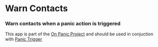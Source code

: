 # Warn Contacts

### Warn contacts when a panic action is triggered

This app is part of the [On Panic Project](https://onpanic.github.io/) and should be used in conjuction with [Panic Trigger](https://github.com/OnPanic/PanicTrigger/releases)
